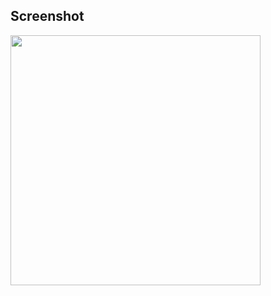 ## Screenshot
<img height="400" src="https://github.com/aakashx58/portfolio/assets/106716824/77fa9274-9d94-41cc-8496-8fa8f0691807">

